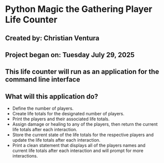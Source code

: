 # Python Magic the Gathering Player Life Counter

## Created by: Christian Ventura

## Project began on: Tuesday July 29, 2025

## This life counter will run as an application for the command line interface

## What will this application do?

- Define the number of players.
- Create life totals for the designated number of players.
- Print the players and their associated life totals.
- Assign damage or healing to any of the players, then return the current life totals after each interaction.
- Store the current state of the life totals for the respective players and update the life totals after each interaction.
- Print a clean statement that displays all of the players names and current life totals after each interaction and will prompt for more interactions.
